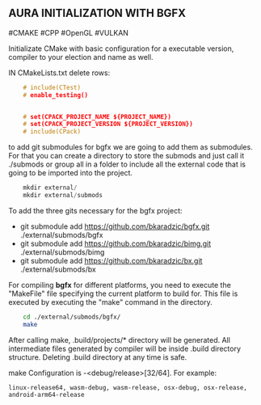 ## AURA INITIALIZATION WITH BGFX 
#CMAKE #CPP #OpenGL #VULKAN

Initializate CMake with basic configuration for a executable version, compiler to your election and name as well. 

IN CMakeLists.txt delete rows: 

```cpp
	# include(CTest)
	# enable_testing()


	# set(CPACK_PROJECT_NAME ${PROJECT_NAME})
	# set(CPACK_PROJECT_VERSION ${PROJECT_VERSION})
	# include(CPack)
```

to add git submodules for bgfx we are going to add them as submodules. 
For that you can create a directory to store the submods and just call it ./submods or group all in a folder to include all the external code that is going to be imported into the project.


```cpp
	mkdir external/
	mkdir external/submods
```

To add the three gits necessary for the bgfx project: 
*	git submodule add https://github.com/bkaradzic/bgfx.git ./external/submods/bgfx
*	git submodule add https://github.com/bkaradzic/bimg.git ./external/submods/bimg
* 	git submodule add https://github.com/bkaradzic/bx.git ./external/submods/bx


For compiling **bgfx** for different platforms, you need to execute the "MakeFile" file specifying the current platform to build for. 
This file is executed by executing the "make" command in the directory. 

```bash
	cd ./external/submods/bgfx/
	make 
```

After calling make, .build/projects/* directory will be generated. All intermediate files generated by compiler will be inside .build directory structure. Deleting .build directory at any time is safe.

make <configuration>
Configuration is <platform>-<debug/release>[32/64]. For example:

	linux-release64, wasm-debug, wasm-release, osx-debug, osx-release, android-arm64-release

